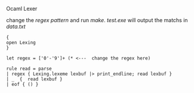 Ocaml Lexer 

change the *regex pattern* and run *make*. _test.exe_ will output the matchs in _data.txt_


```{ocaml}
{ 
open Lexing    
}

let regex = ['0'-'9']+ (* <---  change the regex here)

rule read = parse
| regex { Lexing.lexeme lexbuf |> print_endline; read lexbuf }
| _  {  read lexbuf }
| eof { () }
```

